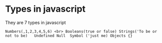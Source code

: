 # Types in javascript

They are 7 types in javascript

`Numbers(,1,2,3,4,5,6)
<br>
Booleans(true or false)
Strings('To be or not to be)  
Undefined
Null 
Symbol ('just me)
Objects {}`
